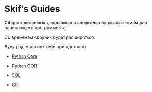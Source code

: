# Skif's Guides

Сборник конспектов, подсказок и шпоргалок по разным темам для начинающего программиста.

Со временем сборник будет расширяться.

Буду рад, если они тебе пригодятся =)

- [Python Core](https://github.com/Skif3195/Python-Learning/blob/Guides/Python%20Core/Readme.md)

- [Python ООП](https://github.com/Skif3195/Python-Learning/blob/Guides/Python%20ООП/Readme.md)

- [SQL](https://github.com/Skif3195/Python-Learning/blob/Guides/SQL/Readme.md)

- [Git](https://github.com/Skif3195/Python-Learning/blob/Guides/Git/Readme.md)
